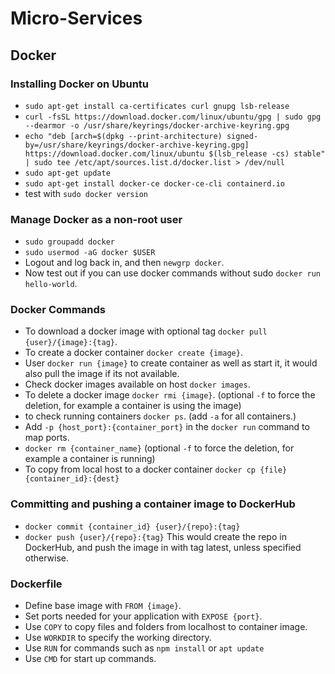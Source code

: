 # Micro-Services

## Docker

### Installing Docker on Ubuntu
- `sudo apt-get install ca-certificates curl gnupg lsb-release`
- `curl -fsSL https://download.docker.com/linux/ubuntu/gpg | sudo gpg --dearmor -o /usr/share/keyrings/docker-archive-keyring.gpg`
- `echo "deb [arch=$(dpkg --print-architecture) signed-by=/usr/share/keyrings/docker-archive-keyring.gpg] https://download.docker.com/linux/ubuntu $(lsb_release -cs) stable" | sudo tee /etc/apt/sources.list.d/docker.list > /dev/null`
- `sudo apt-get update`
- `sudo apt-get install docker-ce docker-ce-cli containerd.io`
- test with `sudo docker version`

### Manage Docker as a non-root user
- `sudo groupadd docker`
- `sudo usermod -aG docker $USER`
- Logout and log back in, and then `newgrp docker`.
- Now test out if you can use docker commands without sudo `docker run hello-world`.

### Docker Commands
- To download a docker image with optional tag `docker pull {user}/{image}:{tag}`.
- To create a docker container `docker create {image}`.
- User `docker run {image}` to create container as well as start it, it would also pull the image if its not available.
- Check docker images available on host `docker images`.
- To delete a docker image `docker rmi {image}`. (optional `-f` to force the deletion, for example a container is using the image)
- to check running containers `docker ps`. (add `-a` for all containers.)
- Add `-p {host_port}:{container_port}` in the `docker run` command to map ports.
- `docker rm {container_name}` (optional `-f` to force the deletion, for example a container is running)
- To copy from local host to a docker container `docker cp {file} {container_id}:{dest}`

### Committing and pushing a container image to DockerHub
- `docker commit {container_id} {user}/{repo}:{tag}`
- `docker push {user}/{repo}:{tag}`
This would create the repo in DockerHub, and push the image in with tag latest, unless specified otherwise.

### Dockerfile
- Define base image with `FROM {image}`.
- Set ports needed for your application with `EXPOSE {port}`.
- Use `COPY` to copy files and folders from localhost to container image.
- Use `WORKDIR` to specify the working directory.
- Use `RUN` for commands such as `npm install` or `apt update`
- Use `CMD` for start up commands.